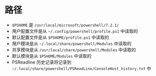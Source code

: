# 路径

-   `$PSHOME` 是 `/usr/local/microsoft/powershell/7.2.1/`
-   用户配置文件是从 `~/.config/powershell/profile.ps1` 中读取的
-   默认配置文件是从 `$PSHOME/profile.ps1` 中读取的
-   用户模块是从 `~/.local/share/powershell/Modules` 中读取的
-   共享模块是从 `/usr/local/share/powershell/Modules` 中读取的
-   默认模块是从 `$PSHOME/Modules` 中读取的
-   PSReadline 历史记录将记录到 `~/.local/share/powershell/PSReadLine/ConsoleHost_history.txt` 中
